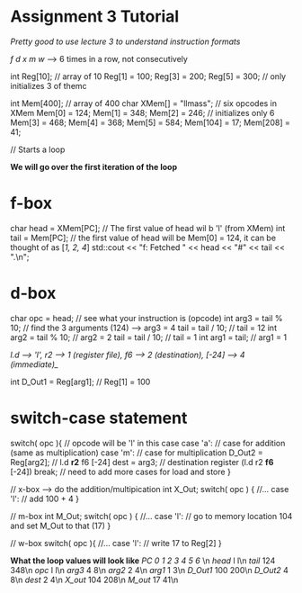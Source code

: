 # Assignment 3 Tutorial

*Pretty good to use lecture 3 to understand instruction formats*

*f d x m w* --> 6 times in a row, not consecutively

int Reg[10];                              // array of 10
Reg[1] = 100; Reg[3] = 200; Reg[5] = 300; // only initializes 3 of themc

int  Mem[400];                            // array of 400
char XMem[] = "llmass";                   // six opcodes in XMem
Mem[0] = 124; Mem[1] = 348; Mem[2] = 246; // initializes only 6
Mem[3] = 468; Mem[4] = 368; Mem[5] = 584; 
Mem[104] = 17; Mem[208] = 41;

// Starts a loop

__We will go over the first iteration of the loop__

# f-box
char head = XMem[PC];   // The first value of head wil b 'l' (from XMem)
int  tail = Mem[PC];    // the first value of head will be Mem[0] = 124, it can be thought of as [_1, 2, 4_]
std::cout << "f: Fetched " << head << "#" << tail << ".\n";

# d-box
char opc = head;                        // see what your instruction is (opcode)
int arg3 = tail % 10;                   // find the 3 arguments (124) --> arg3 = 4
tail = tail / 10;                       // tail = 12 
int arg2 = tail % 10;                   // arg2 = 2
tail = tail / 10;                       // tail = 1
int arg1 = tail;                        // arg1 = 1

*l.d --> 'l',   r2 --> 1 (register file),  f6 --> 2 (destination),  [-24] --> 4 (immediate)_*

int D_Out1 = Reg[arg1];                 // Reg[1] = 100

# switch-case statement
switch( opc ){                          // opcode will be 'l' in this case
    case 'a':                           // case for addition (same as multiplication)
    case 'm':                           // case for multiplication
        D_Out2 = Reg[arg2];             // l.d    __r2__  f6  [-24]
        dest = arg3;                    // destination register (l.d    r2  __f6__  [-24])
        break;
    // need to add more cases for load and store
}

// x-box --> do the addition/multipication
int X_Out;
switch( opc ) {
    //...
    case 'l':
        // add 100 + 4
}

// m-box
int M_Out;
switch( opc ) {
    //...
    case 'l':
        // go to memory location 104 and set M_Out to that (17)
}

// w-box
switch( opc ){
    //...
    case 'l':
        // write 17 to Reg[2]
}

__What the loop values will look like__
_PC      0   1   2   3   4   5   6_ \n
_head_    l   l\n
_tail_    124 348\n
_opc_     l   l\n
_arg3_    4   8\n
_arg2_    2   4\n
_arg1_    1   3\n
_D_Out1_  100 200\n
_D_Out2_  4   8\n
_dest_    2   4\n
_X_out_   104 208\n
_M_out_   17  41\n
